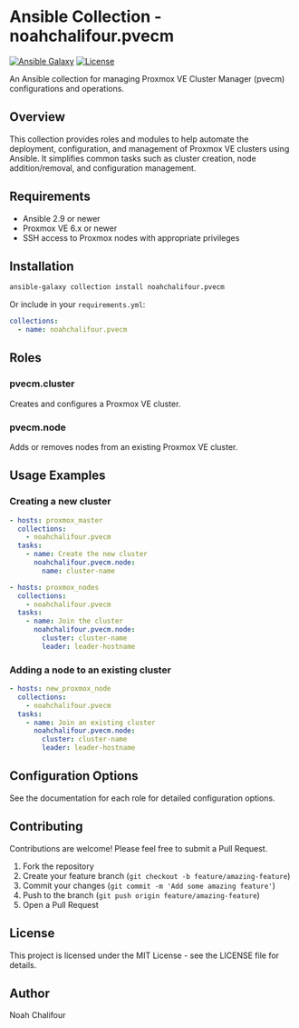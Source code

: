 # Ansible Collection - noahchalifour.pvecm

[![Ansible Galaxy](https://img.shields.io/badge/galaxy-noahchalifour.pvecm-blue.svg)](https://galaxy.ansible.com/noahchalifour/pvecm)
[![License](https://img.shields.io/badge/license-MIT-brightgreen.svg)](LICENSE)

An Ansible collection for managing Proxmox VE Cluster Manager (pvecm) configurations and operations.

## Overview

This collection provides roles and modules to help automate the deployment, configuration, and management of Proxmox VE clusters using Ansible. It simplifies common tasks such as cluster creation, node addition/removal, and configuration management.

## Requirements

- Ansible 2.9 or newer
- Proxmox VE 6.x or newer
- SSH access to Proxmox nodes with appropriate privileges

## Installation

```bash
ansible-galaxy collection install noahchalifour.pvecm
```

Or include in your `requirements.yml`:

```yaml
collections:
  - name: noahchalifour.pvecm
```

## Roles

### pvecm.cluster

Creates and configures a Proxmox VE cluster.

### pvecm.node

Adds or removes nodes from an existing Proxmox VE cluster.

## Usage Examples

### Creating a new cluster

```yaml
- hosts: proxmox_master
  collections:
    - noahchalifour.pvecm
  tasks:
    - name: Create the new cluster
      noahchalifour.pvecm.node:
        name: cluster-name

- hosts: proxmox_nodes
  collections:
    - noahchalifour.pvecm
  tasks:
    - name: Join the cluster
      noahchalifour.pvecm.node:
        cluster: cluster-name
        leader: leader-hostname
```

### Adding a node to an existing cluster

```yaml
- hosts: new_proxmox_node
  collections:
    - noahchalifour.pvecm
  tasks:
    - name: Join an existing cluster
      noahchalifour.pvecm.node:
        cluster: cluster-name
        leader: leader-hostname
```

## Configuration Options

See the documentation for each role for detailed configuration options.

## Contributing

Contributions are welcome! Please feel free to submit a Pull Request.

1. Fork the repository
2. Create your feature branch (`git checkout -b feature/amazing-feature`)
3. Commit your changes (`git commit -m 'Add some amazing feature'`)
4. Push to the branch (`git push origin feature/amazing-feature`)
5. Open a Pull Request

## License

This project is licensed under the MIT License - see the LICENSE file for details.

## Author

Noah Chalifour

